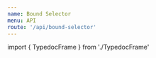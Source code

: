 ```yaml
---
name: Bound Selector
menu: API
route: '/api/bound-selector'
---
```


import { TypedocFrame } from './TypedocFrame'

<TypedocFrame
  title="Bound Selector"
  route="modules/_createboundselector_"
/>
